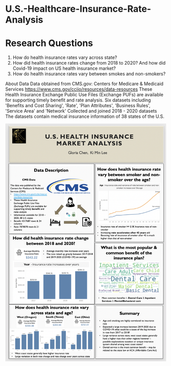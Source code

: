 # U.S.-Healthcare-Insurance-Rate-Analysis

# Research Questions
1. How do health insurance rates vary across state?
2. How did health insurance rates change from 2018 to 2020? And how did Covid-19 impact on US health insurance market?
3. How do health insurance rates vary between smokes and non-smokers?

About Data
Data obtained from CMS.gov: Centers for Medicare & Medicaid Services
https://www.cms.gov/cciio/resources/data-resources
These Health Insurance Exchange Public Use Files (Exchange PUFs) are available for supporting timely benefit and rate analysis.
Six datasets including 'Benefits and Cost Sharing', 'Rate', 'Plan Attributes', 'Business Rules', 'Service Area' and 'Network'
Collected and joined 2018 - 2020 datasets
The datasets contain medical insurance information of 38 states of the U.S.

![Screenshot](Insurance_rate_poster.png)
